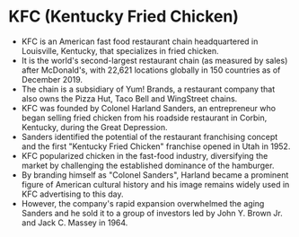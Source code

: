 # KFC (Kentucky Fried Chicken)

* KFC is an American fast food restaurant chain headquartered in Louisville, Kentucky, that specializes in fried chicken. 
* It is the world's second-largest restaurant chain (as measured by sales) after McDonald's, with 22,621 locations globally in 150 countries as of December 2019. 
* The chain is a subsidiary of Yum! Brands, a restaurant company that also owns the Pizza Hut, Taco Bell and WingStreet chains.
* KFC was founded by Colonel Harland Sanders, an entrepreneur who began selling fried chicken from his roadside restaurant in Corbin, Kentucky, during the Great Depression. 
* Sanders identified the potential of the restaurant franchising concept and the first "Kentucky Fried Chicken" franchise opened in Utah in 1952. 
* KFC popularized chicken in the fast-food industry, diversifying the market by challenging the established dominance of the hamburger. 
* By branding himself as "Colonel Sanders", Harland became a prominent figure of American cultural history and his image remains widely used in KFC advertising to this day. 
* However, the company's rapid expansion overwhelmed the aging Sanders and he sold it to a group of investors led by John Y. Brown Jr. and Jack C. Massey in 1964.

